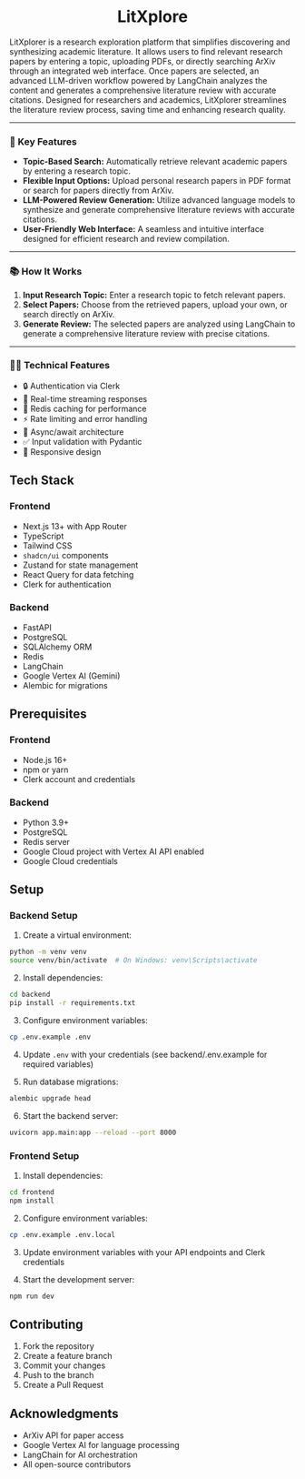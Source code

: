 # <h1 style="text-align: center;">LitXplore</h1>

LitXplorer is a research exploration platform that simplifies discovering and synthesizing academic literature. It allows users to find relevant research papers by entering a topic, uploading PDFs, or directly searching ArXiv through an integrated web interface. Once papers are selected, an advanced LLM-driven workflow powered by LangChain analyzes the content and generates a comprehensive literature review with accurate citations. Designed for researchers and academics, LitXplorer streamlines the literature review process, saving time and enhancing research quality.

---

### 🔑 Key Features

- **Topic-Based Search:** Automatically retrieve relevant academic papers by entering a research topic.
- **Flexible Input Options:** Upload personal research papers in PDF format or search for papers directly from ArXiv.
- **LLM-Powered Review Generation:** Utilize advanced language models to synthesize and generate comprehensive literature reviews with accurate citations.
- **User-Friendly Web Interface:** A seamless and intuitive interface designed for efficient research and review compilation.

---

### 📚 How It Works

1. **Input Research Topic:** Enter a research topic to fetch relevant papers.
2. **Select Papers:** Choose from the retrieved papers, upload your own, or search directly on ArXiv.
3. **Generate Review:** The selected papers are analyzed using LangChain to generate a comprehensive literature review with precise citations.

---

### 👨‍💻 Technical Features

- 🔒 Authentication via Clerk
- 🚀 Real-time streaming responses
- 💾 Redis caching for performance
- ⚡ Rate limiting and error handling
- 🔄 Async/await architecture
- ✅ Input validation with Pydantic
- 📱 Responsive design

## Tech Stack

### Frontend

- Next.js 13+ with App Router
- TypeScript
- Tailwind CSS
- `shadcn/ui` components
- Zustand for state management
- React Query for data fetching
- Clerk for authentication

### Backend

- FastAPI
- PostgreSQL
- SQLAlchemy ORM
- Redis
- LangChain
- Google Vertex AI (Gemini)
- Alembic for migrations

## Prerequisites

### Frontend

- Node.js 16+
- npm or yarn
- Clerk account and credentials

### Backend

- Python 3.9+
- PostgreSQL
- Redis server
- Google Cloud project with Vertex AI API enabled
- Google Cloud credentials

## Setup

### Backend Setup

1. Create a virtual environment:

```bash
python -m venv venv
source venv/bin/activate  # On Windows: venv\Scripts\activate
```

2. Install dependencies:

```bash
cd backend
pip install -r requirements.txt
```

3. Configure environment variables:

```bash
cp .env.example .env
```

4. Update `.env` with your credentials (see backend/.env.example for required variables)

5. Run database migrations:

```bash
alembic upgrade head
```

6. Start the backend server:

```bash
uvicorn app.main:app --reload --port 8000
```

### Frontend Setup

1. Install dependencies:

```bash
cd frontend
npm install
```

2. Configure environment variables:

```bash
cp .env.example .env.local
```

3. Update environment variables with your API endpoints and Clerk credentials

4. Start the development server:

```bash
npm run dev
```

## Contributing

1. Fork the repository
2. Create a feature branch
3. Commit your changes
4. Push to the branch
5. Create a Pull Request

<!-- ## License

MIT License - See LICENSE file for details -->

## Acknowledgments

- ArXiv API for paper access
- Google Vertex AI for language processing
- LangChain for AI orchestration
- All open-source contributors
